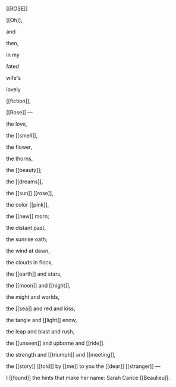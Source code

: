 [[ROSE]]

[[Oh]],

and

then,

in my

fated

wife's

lovely

[[fiction]],

[[Rose]] —

the love,

the [[smell]],

the flower, 

the thorns,

the [[beauty]];

the [[dreams]],

the [[sun]] [[rose]],

the color [[pink]],

the [[new]] morn;

the distant past,

the sunrise oath;

the wind at dawn,

the clouds in flock,

the [[earth]] and stars,

the [[moon]] and [[night]],

the might and worlds,

the [[sea]] and red and kiss,

the tangle and [[light]] enow,

the leap and blast and rush,

the [[unseen]] and upborne and [[ride]].

the strength and [[triumph]] and [[meeting]],

the [[story]] [[told]] by [[me]] to you the [[dear]] [[stranger]] —

I [[found]] the hints that make her name: Sarah Carice [[Beaulieu]].